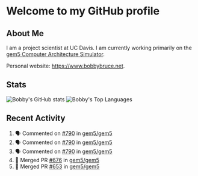 # Welcome to my GitHub profile

## About Me

I am a project scientist at UC Davis. I am currently working primarily on the [gem5 Computer Architecture Simulator](https://github.com/gem5).

Personal website: <https://www.bobbybruce.net>.

## Stats

![Bobby's GitHub stats](https://github-readme-stats.vercel.app/api?username=bobbyrbruce&show_icons=true&theme=responsive&include_all_commits=true&count_private=true&show=reviews&disable_animations=true)
![Bobby's Top Languages ](https://github-readme-stats.vercel.app/api/top-langs/?username=bobbyrbruce&layout=compact&theme=responsive&count_private=true&langs_count=10&disable_animations=true)

## Recent Activity

<!--START_SECTION:activity-->
1. 🗣 Commented on [#790](https://github.com/gem5/gem5/issues/790#issuecomment-1917980186) in [gem5/gem5](https://github.com/gem5/gem5)
2. 🗣 Commented on [#790](https://github.com/gem5/gem5/issues/790#issuecomment-1917746743) in [gem5/gem5](https://github.com/gem5/gem5)
3. 🗣 Commented on [#790](https://github.com/gem5/gem5/issues/790#issuecomment-1917729066) in [gem5/gem5](https://github.com/gem5/gem5)
4. 🎉 Merged PR [#676](https://github.com/gem5/gem5/pull/676) in [gem5/gem5](https://github.com/gem5/gem5)
5. 🎉 Merged PR [#653](https://github.com/gem5/gem5/pull/653) in [gem5/gem5](https://github.com/gem5/gem5)
<!--END_SECTION:activity-->
